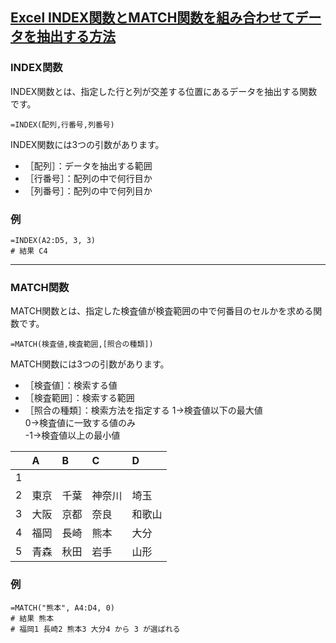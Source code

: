 ## [Excel INDEX関数とMATCH関数を組み合わせてデータを抽出する方法](https://www.pc-koubou.jp/magazine/40845)

### INDEX関数
INDEX関数とは、指定した行と列が交差する位置にあるデータを抽出する関数です。<br>
```
=INDEX(配列,行番号,列番号)
```
INDEX関数には3つの引数があります。<br>
- ［配列］：データを抽出する範囲
- ［行番号］：配列の中で何行目か
- ［列番号］：配列の中で何列目か

### 例
```
=INDEX(A2:D5, 3, 3)
# 結果 C4
```

---

### MATCH関数
MATCH関数とは、指定した検査値が検査範囲の中で何番目のセルかを求める関数です。<br>

```
=MATCH(検査値,検査範囲,[照合の種類])
```

MATCH関数には3つの引数があります。<br>
- ［検査値］：検索する値
- ［検査範囲］：検索する範囲
- ［照合の種類］：検索方法を指定する
1→検査値以下の最大値<br>
0→検査値に一致する値のみ<br>
-1→検査値以上の最小値<br>

||A|B|C|D|
|:--|:--|:--|:--|:--|
|1|||||
|2|東京|千葉|神奈川|埼玉|
|3|大阪|京都|奈良|和歌山|
|4|福岡|長崎|熊本|大分|
|5|青森|秋田|岩手|山形|

### 例
```
=MATCH("熊本", A4:D4, 0)
# 結果 熊本
# 福岡1 長崎2 熊本3 大分4 から 3 が選ばれる
```

